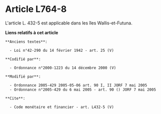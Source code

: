 # Article L764-8

L'article L. 432-5 est applicable dans les îles Wallis-et-Futuna.

**Liens relatifs à cet article**

	**Anciens textes**:

	  - Loi n°42-290 du 14 février 1942 - art. 25 (V)

	**Codifié par**:

	  - Ordonnance n°2000-1223 du 14 décembre 2000 (V)

	**Modifié par**:

	  - Ordonnance 2005-429 2005-05-06 art. 90 I, II JORF 7 mai 2005
	  - Ordonnance n°2005-429 du 6 mai 2005 - art. 90 () JORF 7 mai 2005

	**Cite**:

	  - Code monétaire et financier - art. L432-5 (V)

